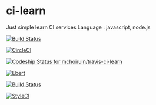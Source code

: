 # ci-learn
Just simple learn CI services
Language : javascript, node.js

[![Build Status](https://travis-ci.org/mchoiruln/travis-ci-learn.svg?branch=master)](https://travis-ci.org/mchoiruln/travis-ci-learn)

[![CircleCI](https://circleci.com/gh/mchoiruln/travis-ci-learn.svg?style=svg)](https://circleci.com/gh/mchoiruln/travis-ci-learn)

[![Codeship Status for mchoiruln/travis-ci-learn](https://app.codeship.com/projects/6b60eb30-43d8-0136-3ede-62fd778c83b5/status?branch=master)](https://app.codeship.com/projects/291706)

[![Ebert](https://ebertapp.io/github/mchoiruln/learn-ci.svg)](https://ebertapp.io/github/mchoiruln/learn-ci)

[![Build Status](https://semaphoreci.com/api/v1/mchoiruln/learn-ci/branches/master/badge.svg)](https://semaphoreci.com/mchoiruln/learn-ci)

[![StyleCI](https://github.styleci.io/repos/134930518/shield?branch=master)](https://github.styleci.io/repos/134930518)
